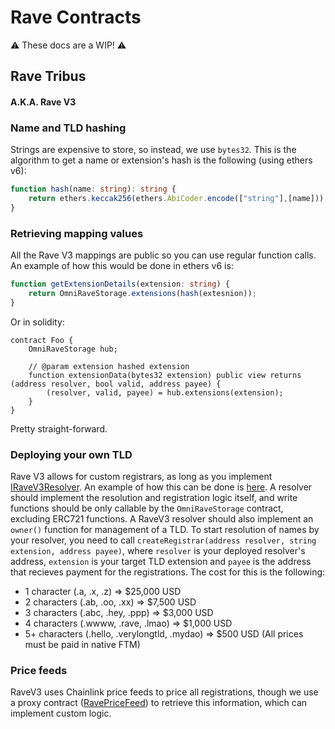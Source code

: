 # Rave Contracts

⚠️ These docs are a WIP! ⚠️

## Rave Tribus
#### A.K.A. Rave V3

### Name and TLD hashing
Strings are expensive to store, so instead, we use `bytes32`. This is the algorithm to get a name or extension's hash is the following (using ethers v6):
```ts
function hash(name: string): string {
    return ethers.keccak256(ethers.AbiCoder.encode(["string"],[name]));
}
```

### Retrieving mapping values
All the Rave V3 mappings are public so you can use regular function calls. An example of how this would be done in ethers v6 is:
```ts
function getExtensionDetails(extension: string) {
    return OmniRaveStorage.extensions(hash(extesnion));
}
```
Or in solidity:
```sol
contract Foo {
    OmniRaveStorage hub;

    // @param extension hashed extension
    function extensionData(bytes32 extension) public view returns (address resolver, bool valid, address payee) {
        (resolver, valid, payee) = hub.extensions(extension);
    }
}
```
Pretty straight-forward.

### Deploying your own TLD
Rave V3 allows for custom registrars, as long as you implement [IRaveV3Resolver](/contracts/Core/RaveV3/IRaveV3Resolver.sol). An example of how this can be done is [here](/contracts/Core/RaveV3/RaveV3BasicRegistrar.sol). A resolver should implement the resolution and registration logic itself, and write functions should be only callable by the `OmniRaveStorage` contract, excluding ERC721 functions. A RaveV3 resolver should also implement an `owner()` function for management of a TLD.
To start resolution of names by your resolver, you need to call `createRegistrar(address resolver, string extension, address payee)`, where `resolver` is your deployed resolver's address, `extension` is your target TLD extension and `payee` is the address that recieves payment for the registrations. The cost for this is the following:
 - 1 character (.a, .x, .z) => $25,000 USD
 - 2 characters (.ab, .oo, .xx) => $7,500 USD
 - 3 characters (.abc, .hey, .ppp) => $3,000 USD
 - 4 characters (.wwww, .rave, .lmao) => $1,000 USD
 - 5+ characters (.hello, .verylongtld, .mydao) => $500 USD
(All prices must be paid in native FTM)

### Price feeds
RaveV3 uses Chainlink price feeds to price all registrations, though we use a proxy contract ([RavePriceFeed](/contracts/Core/RaveV3/RavePriceFeed.sol)) to retrieve this information, which can implement custom logic.